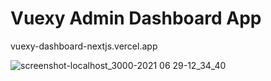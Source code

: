 # Vuexy Admin Dashboard App

vuexy-dashboard-nextjs.vercel.app

![screenshot-localhost_3000-2021 06 29-12_34_40](https://user-images.githubusercontent.com/61876452/123752923-edd9b180-d8d6-11eb-82f8-e77b4099f1dd.png)

